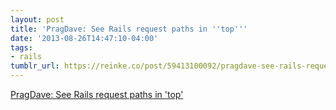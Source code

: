 ```yaml
---
layout: post
title: 'PragDave: See Rails request paths in ''top'''
date: '2013-08-26T14:47:10-04:00'
tags:
- rails
tumblr_url: https://reinke.co/post/59413100092/pragdave-see-rails-request-paths-in-top
---
```

[PragDave: See Rails request paths in 'top'](http://pragdave.blogs.pragprog.com/pragdave/2008/11/trivial-request-logging-for-rails.html)  

